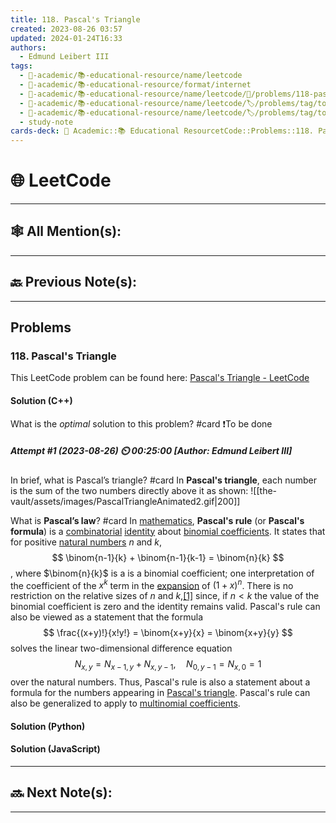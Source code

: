 ```yaml
---
title: 118. Pascal's Triangle
created: 2023-08-26 03:57
updated: 2024-01-24T16:33
authors:
  - Edmund Leibert III
tags:
  - 🔴-academic/📚-educational-resource/name/leetcode
  - 🔴-academic/📚-educational-resource/format/internet
  - 🔴-academic/📚-educational-resource/name/leetcode/🔖/problems/118-pascals-triangle
  - 🔴-academic/📚-educational-resource/name/leetcode/🏷️/problems/tag/topic/array
  - 🔴-academic/📚-educational-resource/name/leetcode/🏷️/problems/tag/topic/dynamic-programming
  - study-note
cards-deck: 🔴 Academic::📚 Educational ResourcetCode::Problems::118. Pascal's Triangle
---
```


#  🌐 LeetCode

---

## 🕸️ All Mention(s): 

---

## 🔙 Previous Note(s):

---

##  Problems

### 118. Pascal's Triangle

This LeetCode problem can be found here: [Pascal's Triangle - LeetCode](https://leetcode.com/problems/pascals-triangle/?source=submission-noac)

#### Solution (C++)

What is the _optimal_ solution to this problem?
#card 
❗To be done

##### Attempt #1 (2023-08-26) ⏲️ 00:25:00 \[Author: Edmund Leibert III\]

In brief, what is Pascal’s triangle?
#card 
In **Pascal's triangle**, each number is the sum of the two numbers directly above it as shown:
![[the-vault/assets/images/PascalTriangleAnimated2.gif|200]]

What is **Pascal’s law**?
#card 
In [mathematics](https://en.wikipedia.org/wiki/Mathematics "Mathematics"), **Pascal's rule** (or **Pascal's formula**) is a [combinatorial](https://en.wikipedia.org/wiki/Combinatorics "Combinatorics") [identity](https://en.wikipedia.org/wiki/Identity_(mathematics) "Identity (mathematics)") about [binomial coefficients](https://en.wikipedia.org/wiki/Binomial_coefficient "Binomial coefficient"). It states that for positive [natural numbers](https://en.wikipedia.org/wiki/Natural_number "Natural number") $n$ and $k$,
$$
\binom{n-1}{k} + \binom{n-1}{k-1} = \binom{n}{k}
$$
, where $\binom{n}{k}$ is a is a binomial coefficient; one interpretation of the coefficient of the $x^k$ term in the [expansion](https://en.wikipedia.org/wiki/Polynomial_expansion "Polynomial expansion") of $(1+x)^n$. There is no restriction on the relative sizes of $n$ and $k$,[[1]](https://en.wikipedia.org/wiki/Pascal%27s_rule#cite_note-1) since, if $n < k$ the value of the binomial coefficient is zero and the identity remains valid.
Pascal's rule can also be viewed as a statement that the formula
$$
\frac{(x+y)!}{x!y!} = \binom{x+y}{x} = \binom{x+y}{y}
$$
solves the linear two-dimensional difference equation
$$
N_{x,y} = N_{x-1,y} + N_{x,y-1}, \quad N_{0,y-1} = N_{x,0} = 1
$$
over the natural numbers. Thus, Pascal's rule is also a statement about a formula for the numbers appearing in [Pascal's triangle](https://en.wikipedia.org/wiki/Pascal%27s_triangle "Pascal's triangle").
Pascal's rule can also be generalized to apply to [multinomial coefficients](https://en.wikipedia.org/wiki/Multinomial_coefficient "Multinomial coefficient").

#### Solution (Python)

#### Solution (JavaScript)

---

## 🔜 Next Note(s):

---



